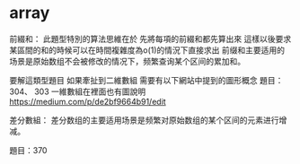 # array

前綴和：
此題型特別的算法思維在於 先將每項的前綴和都先算出來 這樣以後要求某區間的和的時候可以在時間複雜度為o(1)的情況下直接求出
前缀和主要适用的场景是原始数组不会被修改的情况下，频繁查询某个区间的累加和。

要解這類型題目 如果牽扯到二維數組 需要有以下網站中提到的圖形概念 題目：304、 303
一維數組在裡面也有圖說明
https://medium.com/p/de2bf9664b91/edit


差分數組：
差分数组的主要适用场景是频繁对原始数组的某个区间的元素进行增减。

題目：370


